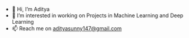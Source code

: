 
- 👋 Hi, I’m Aditya
- 👀 I’m interested in working on Projects in Machine Learning and Deep Learning 
- 📫 Reach me on adityasunny147@gmail.com
